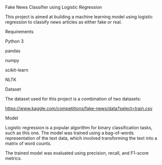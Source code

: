 Fake News Classifier using Logistic Regression

This project is aimed at building a machine learning model using logistic regression to classify news articles as either fake or real.

Requirements

Python 3

pandas

numpy

scikit-learn

NLTK


Dataset

The dataset used for this project is a combination of two datasets:

https://www.kaggle.com/competitions/fake-news/data?select=train.csv


Model

Logistic regression is a popular algorithm for binary classification tasks, such as this one. The model was trained using a bag-of-words representation of the text data, which involved transforming the text into a matrix of word counts.


The trained model was evaluated using precision, recall, and F1-score metrics.
